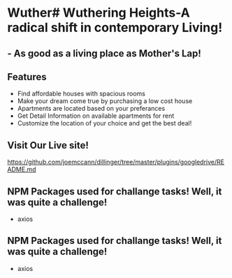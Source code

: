 
# Wuther# Wuthering Heights-A radical shift in contemporary Living!
## - As good as a living place as Mother's Lap!


## Features

- Find affordable houses with spacious rooms
- Make your dream come true by purchasing a low cost house
- Apartments are located based on your preferances
- Get Detail Information on available apartments for rent
- Customize the location of your choice and get the best deal!

## Visit Our Live site!
 <https://github.com/joemccann/dillinger/tree/master/plugins/googledrive/README.md>
 
 ## NPM Packages used for challange tasks! Well, it was quite a challenge!
 - axios

 ## NPM Packages used for challange tasks! Well, it was quite a challenge!
 - axios
